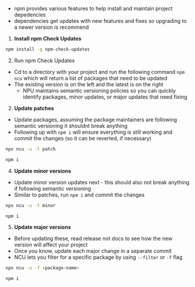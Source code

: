 - npm provides various features to help install and maintain project depedencies
- dependencies get updates with new features and fixes so upgrading to a newer version is recommend

1. **Install npm Check Updates**

```bash
npm install -g npm-check-updates
```

2. Run npm Check Updates

- Cd to a directory with your project and run the following command `npm ncu` which will return a list of packages that need to be updated
- The existing version is on the left and the latest is on the right
  - NPU maintains semantic versioning policies so you can quickly identify packages, minor updates, or major updates that need fixing

2. **Update patches**

- Update packages, assuming the package maintainers are following semantic versioning it shouldnt break anything
- Following up with `npm i` will ensure everything is still working and commit the changes (so it can be reverted, if necessary)

```bash
npx ncu -u -t patch

npm i
```

4. **Update minor versions**

- Update minor version updates next - this should also not break anything if following semantic versioning
- Similar to patches, run `npm i` and commit the changes

```bash
npx ncu -u -t minor

npm i
```

5. **Update major versions**

- Before updating these, read release not docs to see how the new version will affect your project
- Once you know, update each major change in a separate commit
- NCU lets you filter for a specific package by using `--filter` or `-f` flag

```bash
npx ncu -u -f <package-name>

npm i
```
